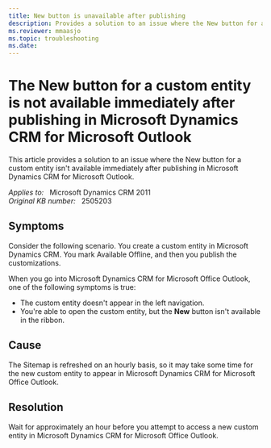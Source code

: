 ```yaml
---
title: New button is unavailable after publishing
description: Provides a solution to an issue where the New button for a custom entity isn't available immediately after publishing in Microsoft Dynamics CRM for Microsoft Outlook.
ms.reviewer: mmaasjo
ms.topic: troubleshooting
ms.date: 
---
```

# The New button for a custom entity is not available immediately after publishing in Microsoft Dynamics CRM for Microsoft Outlook

This article provides a solution to an issue where the New button for a custom entity isn't available immediately after publishing in Microsoft Dynamics CRM for Microsoft Outlook.

_Applies to:_ &nbsp; Microsoft Dynamics CRM 2011  
_Original KB number:_ &nbsp; 2505203

## Symptoms

Consider the following scenario. You create a custom entity in Microsoft Dynamics CRM. You mark Available Offline, and then you publish the customizations.

When you go into Microsoft Dynamics CRM for Microsoft Office Outlook, one of the following symptoms is true:

- The custom entity doesn't appear in the left navigation.
- You're able to open the custom entity, but the **New** button isn't available in the ribbon.

## Cause

The Sitemap is refreshed on an hourly basis, so it may take some time for the new custom entity to appear in Microsoft Dynamics CRM for Microsoft Office Outlook.

## Resolution

Wait for approximately an hour before you attempt to access a new custom entity in Microsoft Dynamics CRM for Microsoft Office Outlook.
